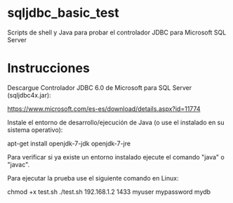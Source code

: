 # sqljdbc_basic_test
Scripts de shell y Java para probar el controlador JDBC para Microsoft SQL Server

# Instrucciones

Descargue Controlador JDBC 6.0 de Microsoft para SQL Server (sqljdbc4x.jar):

https://www.microsoft.com/es-es/download/details.aspx?id=11774

Instale el entorno de desarrollo/ejecución de Java (o use el instalado en su sistema operativo):

apt-get install openjdk-7-jdk openjdk-7-jre

Para verificar si ya existe un entorno instalado ejecute el comando "java" o "javac".

Para ejecutar la prueba use el siguiente comando en Linux:

chmod +x test.sh
./test.sh 192.168.1.2 1433 myuser mypassword mydb

